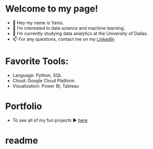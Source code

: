 # Welcome to my page! 

- 👋 Hey my name is Yanis.
- 👀 I’m interested in data science and machine learning.
- 🌱 I’m currently studying data analytics at the University of Dallas. 
- 📫 For any questions, contact me on my [LinkedIn](https://www.linkedin.com/in/yanis-e-540934142/)

# Favorite Tools: 

- Language: Python, SQL
- Cloud: Google Cloud Platform
- Visualization: Power BI, Tableau

# Portfolio

- To see all of my fun projects ▶️ [here](https://github.com/Bruc3U/Projects)

<!---
Bruc3U/Bruc3U is a ✨ special ✨ repository because its `README.md` (this file) appears on your GitHub profile.
You can click the Preview link to take a look at your changes.
--->
# readme




